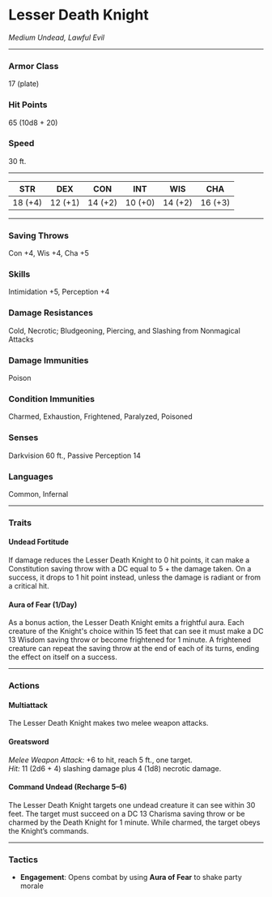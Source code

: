 # Lesser Death Knight
*Medium Undead, Lawful Evil*

---

### Armor Class
17 (plate)  
### Hit Points
65 (10d8 + 20)  
### Speed
30 ft.

---

| **STR** | **DEX** | **CON** | **INT** | **WIS** | **CHA** |
|:-------:|:-------:|:-------:|:-------:|:-------:|:-------:|
|   18 (+4)   |   12 (+1)   |   14 (+2)   |   10 (+0)   |   14 (+2)   |   16 (+3)   |

---

### Saving Throws
Con +4, Wis +4, Cha +5  
### Skills
Intimidation +5, Perception +4  
### Damage Resistances
Cold, Necrotic; Bludgeoning, Piercing, and Slashing from Nonmagical Attacks  
### Damage Immunities
Poison  
### Condition Immunities
Charmed, Exhaustion, Frightened, Paralyzed, Poisoned  
### Senses
Darkvision 60 ft., Passive Perception 14  
### Languages
Common, Infernal  

---

### Traits

#### **Undead Fortitude**
If damage reduces the Lesser Death Knight to 0 hit points, it can make a Constitution saving throw with a DC equal to 5 + the damage taken. On a success, it drops to 1 hit point instead, unless the damage is radiant or from a critical hit.

#### **Aura of Fear (1/Day)**
As a bonus action, the Lesser Death Knight emits a frightful aura. Each creature of the Knight's choice within 15 feet that can see it must make a DC 13 Wisdom saving throw or become frightened for 1 minute. A frightened creature can repeat the saving throw at the end of each of its turns, ending the effect on itself on a success.

---

### Actions

#### **Multiattack**
The Lesser Death Knight makes two melee weapon attacks.

#### **Greatsword**
*Melee Weapon Attack:* +6 to hit, reach 5 ft., one target.  
*Hit:* 11 (2d6 + 4) slashing damage plus 4 (1d8) necrotic damage.

#### **Command Undead (Recharge 5–6)**  
The Lesser Death Knight targets one undead creature it can see within 30 feet. The target must succeed on a DC 13 Charisma saving throw or be charmed by the Death Knight for 1 minute. While charmed, the target obeys the Knight’s commands.

---

### Tactics
- **Engagement**: Opens combat by using **Aura of Fear** to shake party morale
